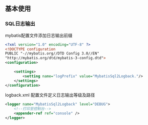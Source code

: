 ## 基本使用

### SQL日志输出

mybatis配置文件添加日志输出前缀

~~~xml
<?xml version="1.0" encoding="UTF-8" ?>
<!DOCTYPE configuration
PUBLIC "-//mybatis.org//DTD Config 3.0//EN"
"http://mybatis.org/dtd/mybatis-3-config.dtd">
<configuration>
    
    <settings>
        <setting name="logPrefix" value="MybatisSql2Logback."/>
    </settings>
</configuration>
~~~

logback.xml 配置文件定义日志输出等级及路径

~~~xml
<logger name="MybatisSql2Logback" level="DEBUG">
    <!--打印至控制台-->
    <appender-ref ref="console" />
</logger>
~~~

